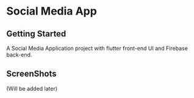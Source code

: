 

# Social Media App

## Getting Started

A Social Media Application project with flutter front-end UI and Firebase back-end.


## ScreenShots

(Will be added later)








